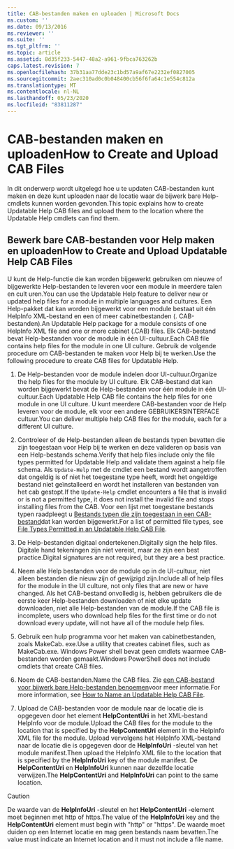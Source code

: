 ```yaml
---
title: CAB-bestanden maken en uploaden | Microsoft Docs
ms.custom: ''
ms.date: 09/13/2016
ms.reviewer: ''
ms.suite: ''
ms.tgt_pltfrm: ''
ms.topic: article
ms.assetid: 8d35f233-5447-48a2-a961-9fbca763262b
caps.latest.revision: 7
ms.openlocfilehash: 37b31aa77dde23c1bd57a9af67e2232ef0827005
ms.sourcegitcommit: 2aec310ad0c0b048400cb56f6fa64c1e554c812a
ms.translationtype: MT
ms.contentlocale: nl-NL
ms.lasthandoff: 05/23/2020
ms.locfileid: "83811287"
---
```

# <a name="how-to-create-and-upload-cab-files"></a><span data-ttu-id="13ece-102">CAB-bestanden maken en uploaden</span><span class="sxs-lookup"><span data-stu-id="13ece-102">How to Create and Upload CAB Files</span></span>

<span data-ttu-id="13ece-103">In dit onderwerp wordt uitgelegd hoe u te updaten CAB-bestanden kunt maken en deze kunt uploaden naar de locatie waar de bijwerk bare Help-cmdlets kunnen worden gevonden.</span><span class="sxs-lookup"><span data-stu-id="13ece-103">This topic explains how to create Updatable Help CAB files and upload them to the location where the Updatable Help cmdlets can find them.</span></span>

## <a name="how-to-create-and-upload-updatable-help-cab-files"></a><span data-ttu-id="13ece-104">Bewerk bare CAB-bestanden voor Help maken en uploaden</span><span class="sxs-lookup"><span data-stu-id="13ece-104">How to Create and Upload Updatable Help CAB Files</span></span>

<span data-ttu-id="13ece-105">U kunt de Help-functie die kan worden bijgewerkt gebruiken om nieuwe of bijgewerkte Help-bestanden te leveren voor een module in meerdere talen en cult uren.</span><span class="sxs-lookup"><span data-stu-id="13ece-105">You can use the Updatable Help feature to deliver new or updated help files for a module in multiple languages and cultures.</span></span> <span data-ttu-id="13ece-106">Een Help-pakket dat kan worden bijgewerkt voor een module bestaat uit één HelpInfo XML-bestand en een of meer cabinetbestanden (. CAB-bestanden).</span><span class="sxs-lookup"><span data-stu-id="13ece-106">An Updatable Help package for a module consists of one HelpInfo XML file and one or more cabinet (.CAB) files.</span></span> <span data-ttu-id="13ece-107">Elk CAB-bestand bevat Help-bestanden voor de module in één UI-cultuur.</span><span class="sxs-lookup"><span data-stu-id="13ece-107">Each CAB file contains help files for the module in one UI culture.</span></span> <span data-ttu-id="13ece-108">Gebruik de volgende procedure om CAB-bestanden te maken voor Help bij te werken.</span><span class="sxs-lookup"><span data-stu-id="13ece-108">Use the following procedure to create CAB files for Updatable Help.</span></span>

1. <span data-ttu-id="13ece-109">De Help-bestanden voor de module indelen door UI-cultuur.</span><span class="sxs-lookup"><span data-stu-id="13ece-109">Organize the help files for the module by UI culture.</span></span> <span data-ttu-id="13ece-110">Elk CAB-bestand dat kan worden bijgewerkt bevat de Help-bestanden voor één module in één UI-cultuur.</span><span class="sxs-lookup"><span data-stu-id="13ece-110">Each Updatable Help CAB file contains the help files for one module in one UI culture.</span></span> <span data-ttu-id="13ece-111">U kunt meerdere CAB-bestanden voor de Help leveren voor de module, elk voor een andere GEBRUIKERSINTERFACE cultuur.</span><span class="sxs-lookup"><span data-stu-id="13ece-111">You can deliver multiple help CAB files for the module, each for a different UI culture.</span></span>

2. <span data-ttu-id="13ece-112">Controleer of de Help-bestanden alleen de bestands typen bevatten die zijn toegestaan voor Help bij te werken en deze valideren op basis van een Help-bestands schema.</span><span class="sxs-lookup"><span data-stu-id="13ece-112">Verify that help files include only the file types permitted for Updatable Help and validate them against a help file schema.</span></span> <span data-ttu-id="13ece-113">Als `Update-Help` met de cmdlet een bestand wordt aangetroffen dat ongeldig is of niet het toegestane type heeft, wordt het ongeldige bestand niet geïnstalleerd en wordt het installeren van bestanden van het cab gestopt.</span><span class="sxs-lookup"><span data-stu-id="13ece-113">If the `Update-Help` cmdlet encounters a file that is invalid or is not a permitted type, it does not install the invalid file and stops installing files from the CAB.</span></span> <span data-ttu-id="13ece-114">Voor een lijst met toegestane bestands typen raadpleegt u [Bestands typen die zijn toegestaan in een CAB-bestand](./file-types-permitted-in-an-updatable-help-cab-file.md)dat kan worden bijgewerkt.</span><span class="sxs-lookup"><span data-stu-id="13ece-114">For a list of permitted file types, see [File Types Permitted in an Updatable Help CAB File](./file-types-permitted-in-an-updatable-help-cab-file.md).</span></span>

3. <span data-ttu-id="13ece-115">De Help-bestanden digitaal ondertekenen.</span><span class="sxs-lookup"><span data-stu-id="13ece-115">Digitally sign the help files.</span></span> <span data-ttu-id="13ece-116">Digitale hand tekeningen zijn niet vereist, maar ze zijn een best practice.</span><span class="sxs-lookup"><span data-stu-id="13ece-116">Digital signatures are not required, but they are a best practice.</span></span>

4. <span data-ttu-id="13ece-117">Neem alle Help bestanden voor de module op in de UI-cultuur, niet alleen bestanden die nieuw zijn of gewijzigd zijn.</span><span class="sxs-lookup"><span data-stu-id="13ece-117">Include all of help files for the module in the UI culture, not only files that are new or have changed.</span></span> <span data-ttu-id="13ece-118">Als het CAB-bestand onvolledig is, hebben gebruikers die de eerste keer Help-bestanden downloaden of niet elke update downloaden, niet alle Help-bestanden van de module.</span><span class="sxs-lookup"><span data-stu-id="13ece-118">If the CAB file is incomplete, users who download help files for the first time or do not download every update, will not have all of the module help files.</span></span>

5. <span data-ttu-id="13ece-119">Gebruik een hulp programma voor het maken van cabinetbestanden, zoals MakeCab. exe.</span><span class="sxs-lookup"><span data-stu-id="13ece-119">Use a utility that creates cabinet files, such as MakeCab.exe.</span></span> <span data-ttu-id="13ece-120">Windows Power shell bevat geen cmdlets waarmee CAB-bestanden worden gemaakt.</span><span class="sxs-lookup"><span data-stu-id="13ece-120">Windows PowerShell does not include cmdlets that create CAB files.</span></span>

6. <span data-ttu-id="13ece-121">Noem de CAB-bestanden.</span><span class="sxs-lookup"><span data-stu-id="13ece-121">Name the CAB files.</span></span> <span data-ttu-id="13ece-122">Zie [een CAB-bestand voor bijwerk bare Help-bestanden benoemen](./how-to-name-an-updatable-help-cab-file.md)voor meer informatie.</span><span class="sxs-lookup"><span data-stu-id="13ece-122">For more information, see [How to Name an Updatable Help CAB File](./how-to-name-an-updatable-help-cab-file.md).</span></span>

7. <span data-ttu-id="13ece-123">Upload de CAB-bestanden voor de module naar de locatie die is opgegeven door het element **HelpContentUri** in het XML-bestand HelpInfo voor de module.</span><span class="sxs-lookup"><span data-stu-id="13ece-123">Upload the CAB files for the module to the location that is specified by the **HelpContentUri** element in the HelpInfo XML file for the module.</span></span> <span data-ttu-id="13ece-124">Upload vervolgens het HelpInfo XML-bestand naar de locatie die is opgegeven door de **HelpInfoUri** -sleutel van het module manifest.</span><span class="sxs-lookup"><span data-stu-id="13ece-124">Then upload the HelpInfo XML file to the location that is specified by the **HelpInfoUri** key of the module manifest.</span></span> <span data-ttu-id="13ece-125">De **HelpContentUri** en **HelpInfoUri** kunnen naar dezelfde locatie verwijzen.</span><span class="sxs-lookup"><span data-stu-id="13ece-125">The **HelpContentUri** and **HelpInfoUri** can point to the same location.</span></span>

> [!CAUTION]
> <span data-ttu-id="13ece-126">De waarde van de **HelpInfoUri** -sleutel en het **HelpContentUri** -element moet beginnen met http of https.</span><span class="sxs-lookup"><span data-stu-id="13ece-126">The value of the **HelpInfoUri** key and the **HelpContentUri** element must begin with "http" or "https".</span></span> <span data-ttu-id="13ece-127">De waarde moet duiden op een Internet locatie en mag geen bestands naam bevatten.</span><span class="sxs-lookup"><span data-stu-id="13ece-127">The value must indicate an Internet location and it must not include a file name.</span></span>
